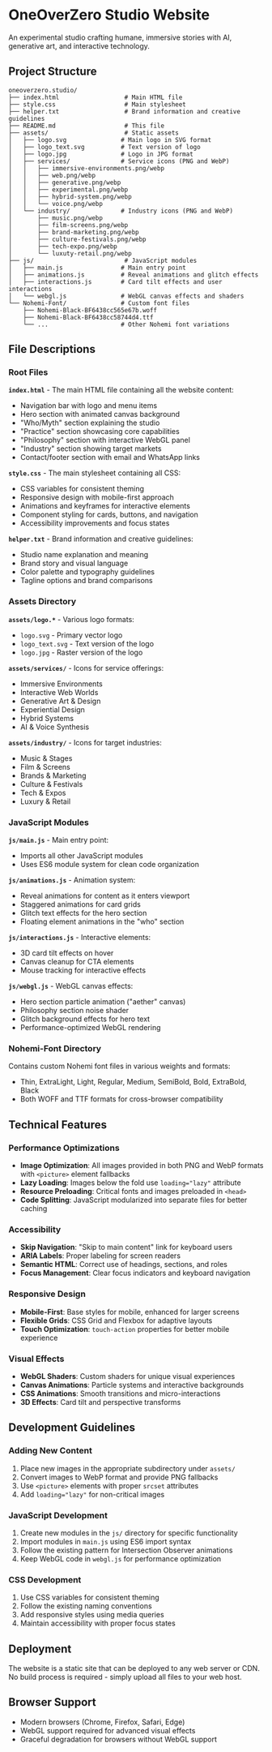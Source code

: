 # OneOverZero Studio Website

An experimental studio crafting humane, immersive stories with AI, generative art, and interactive technology.

## Project Structure

```
oneoverzero.studio/
├── index.html                  # Main HTML file
├── style.css                   # Main stylesheet
├── helper.txt                  # Brand information and creative guidelines
├── README.md                   # This file
├── assets/                     # Static assets
│   ├── logo.svg               # Main logo in SVG format
│   ├── logo_text.svg          # Text version of logo
│   ├── logo.jpg               # Logo in JPG format
│   ├── services/              # Service icons (PNG and WebP)
│   │   ├── immersive-environments.png/webp
│   │   ├── web.png/webp
│   │   ├── generative.png/webp
│   │   ├── experimental.png/webp
│   │   ├── hybrid-system.png/webp
│   │   └── voice.png/webp
│   └── industry/              # Industry icons (PNG and WebP)
│       ├── music.png/webp
│       ├── film-screens.png/webp
│       ├── brand-marketing.png/webp
│       ├── culture-festivals.png/webp
│       ├── tech-expo.png/webp
│       └── luxuty-retail.png/webp
├── js/                         # JavaScript modules
│   ├── main.js                # Main entry point
│   ├── animations.js          # Reveal animations and glitch effects
│   ├── interactions.js        # Card tilt effects and user interactions
│   └── webgl.js               # WebGL canvas effects and shaders
└── Nohemi-Font/               # Custom font files
    ├── Nohemi-Black-BF6438cc565e67b.woff
    ├── Nohemi-Black-BF6438cc58744d4.ttf
    └── ...                    # Other Nohemi font variations
```

## File Descriptions

### Root Files

**`index.html`** - The main HTML file containing all the website content:
- Navigation bar with logo and menu items
- Hero section with animated canvas background
- "Who/Myth" section explaining the studio
- "Practice" section showcasing core capabilities
- "Philosophy" section with interactive WebGL panel
- "Industry" section showing target markets
- Contact/footer section with email and WhatsApp links

**`style.css`** - The main stylesheet containing all CSS:
- CSS variables for consistent theming
- Responsive design with mobile-first approach
- Animations and keyframes for interactive elements
- Component styling for cards, buttons, and navigation
- Accessibility improvements and focus states

**`helper.txt`** - Brand information and creative guidelines:
- Studio name explanation and meaning
- Brand story and visual language
- Color palette and typography guidelines
- Tagline options and brand comparisons

### Assets Directory

**`assets/logo.*`** - Various logo formats:
- `logo.svg` - Primary vector logo
- `logo_text.svg` - Text version of the logo
- `logo.jpg` - Raster version of the logo

**`assets/services/`** - Icons for service offerings:
- Immersive Environments
- Interactive Web Worlds
- Generative Art & Design
- Experiential Design
- Hybrid Systems
- AI & Voice Synthesis

**`assets/industry/`** - Icons for target industries:
- Music & Stages
- Film & Screens
- Brands & Marketing
- Culture & Festivals
- Tech & Expos
- Luxury & Retail

### JavaScript Modules

**`js/main.js`** - Main entry point:
- Imports all other JavaScript modules
- Uses ES6 module system for clean code organization

**`js/animations.js`** - Animation system:
- Reveal animations for content as it enters viewport
- Staggered animations for card grids
- Glitch text effects for the hero section
- Floating element animations in the "who" section

**`js/interactions.js`** - Interactive elements:
- 3D card tilt effects on hover
- Canvas cleanup for CTA elements
- Mouse tracking for interactive effects

**`js/webgl.js`** - WebGL canvas effects:
- Hero section particle animation ("aether" canvas)
- Philosophy section noise shader
- Glitch background effects for hero text
- Performance-optimized WebGL rendering

### Nohemi-Font Directory

Contains custom Nohemi font files in various weights and formats:
- Thin, ExtraLight, Light, Regular, Medium, SemiBold, Bold, ExtraBold, Black
- Both WOFF and TTF formats for cross-browser compatibility

## Technical Features

### Performance Optimizations
- **Image Optimization**: All images provided in both PNG and WebP formats with `<picture>` element fallbacks
- **Lazy Loading**: Images below the fold use `loading="lazy"` attribute
- **Resource Preloading**: Critical fonts and images preloaded in `<head>`
- **Code Splitting**: JavaScript modularized into separate files for better caching

### Accessibility
- **Skip Navigation**: "Skip to main content" link for keyboard users
- **ARIA Labels**: Proper labeling for screen readers
- **Semantic HTML**: Correct use of headings, sections, and roles
- **Focus Management**: Clear focus indicators and keyboard navigation

### Responsive Design
- **Mobile-First**: Base styles for mobile, enhanced for larger screens
- **Flexible Grids**: CSS Grid and Flexbox for adaptive layouts
- **Touch Optimization**: `touch-action` properties for better mobile experience

### Visual Effects
- **WebGL Shaders**: Custom shaders for unique visual experiences
- **Canvas Animations**: Particle systems and interactive backgrounds
- **CSS Animations**: Smooth transitions and micro-interactions
- **3D Effects**: Card tilt and perspective transforms

## Development Guidelines

### Adding New Content
1. Place new images in the appropriate subdirectory under `assets/`
2. Convert images to WebP format and provide PNG fallbacks
3. Use `<picture>` elements with proper `srcset` attributes
4. Add `loading="lazy"` for non-critical images

### JavaScript Development
1. Create new modules in the `js/` directory for specific functionality
2. Import modules in `main.js` using ES6 import syntax
3. Follow the existing pattern for Intersection Observer animations
4. Keep WebGL code in `webgl.js` for performance optimization

### CSS Development
1. Use CSS variables for consistent theming
2. Follow the existing naming conventions
3. Add responsive styles using media queries
4. Maintain accessibility with proper focus states

## Deployment
The website is a static site that can be deployed to any web server or CDN. No build process is required - simply upload all files to your web host.

## Browser Support
- Modern browsers (Chrome, Firefox, Safari, Edge)
- WebGL support required for advanced visual effects
- Graceful degradation for browsers without WebGL support